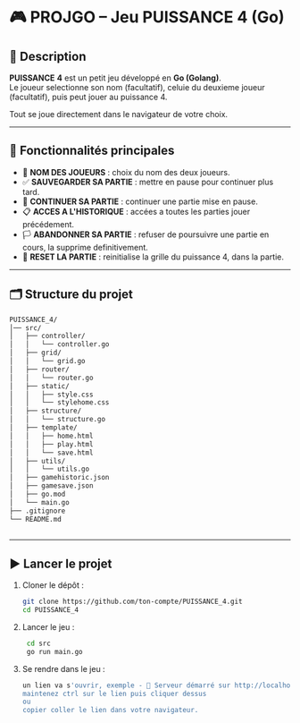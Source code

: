# 🎮 PROJGO – Jeu PUISSANCE 4 (Go)

## 📖 Description
**PUISSANCE** **4** est un petit jeu développé en **Go (Golang)**.  
Le joueur selectionne son nom (facultatif), celuie du deuxieme joueur (facultatif), puis peut jouer au puissance 4.

Tout se joue directement dans le navigateur de votre choix.

---

## 🚀 Fonctionnalités principales
- 👤 **NOM DES JOUEURS** : choix du nom des deux joueurs.  
- ✅ **SAUVEGARDER SA PARTIE** : mettre en pause pour continuer plus tard.
- 🔄 **CONTINUER SA PARTIE** : continuer une partie mise en pause. 
- 📋 **ACCES A L'HISTORIQUE** : accées a toutes les parties jouer précédement.    
- 🏳️ **ABANDONNER SA PARTIE** : refuser de poursuivre une partie en cours, la supprime definitivement.  
- 🚨 **RESET LA PARTIE** : reinitialise la grille du puissance 4, dans la partie.  
  
---

## 🗂 Structure du projet
   ```bash
   PUISSANCE_4/
   │── src/
   │   ├── controller/
   │   │   └── controller.go
   │   ├── grid/
   │   │   └── grid.go
   │   ├── router/
   │   │   └── router.go
   │   ├── static/
   │   │   ├── style.css
   │   │   └── stylehome.css
   │   ├── structure/
   │   │   └── structure.go
   │   ├── template/
   │   │   ├── home.html
   │   │   ├── play.html
   │   │   └── save.html
   │   ├── utils/
   │   │   └── utils.go
   │   ├── gamehistoric.json
   │   ├── gamesave.json
   │   ├── go.mod
   │   └── main.go
   ├── .gitignore
   └── README.md
    
   ```
---

## ▶️ Lancer le projet
1. Cloner le dépôt :  
   ```bash
   git clone https://github.com/ton-compte/PUISSANCE_4.git
   cd PUISSANCE_4

2. Lancer le jeu :
   ```bash
    cd src
    go run main.go

3. Se rendre dans le jeu :
   ```bash
   un lien va s'ouvrir, exemple - 🚀 Serveur démarré sur http://localhost:8080/home
   maintenez ctrl sur le lien puis cliquer dessus
   ou
   copier coller le lien dans votre navigateur.

